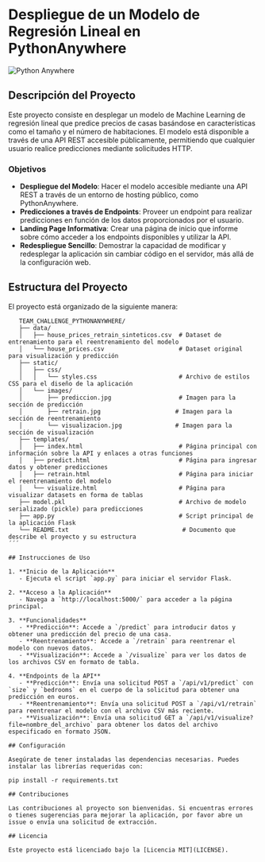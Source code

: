 # Despliegue de un Modelo de Regresión Lineal en PythonAnywhere
![Python Anywhere](https://media.licdn.com/dms/image/C561BAQHDnw3jPc3HsA/company-background_10000/0/1588183934551/pythonanywhere_cover?e=2147483647&v=beta&t=BTrp5lz4RhgRYVIWpbpPpQKnf7ULDxbYM57GV47pA_A)

## Descripción del Proyecto

Este proyecto consiste en desplegar un modelo de Machine Learning de regresión lineal que predice precios de casas basándose en características como el tamaño y el número de habitaciones. El modelo está disponible a través de una API REST accesible públicamente, permitiendo que cualquier usuario realice predicciones mediante solicitudes HTTP.

### Objetivos

- **Despliegue del Modelo**: Hacer el modelo accesible mediante una API REST a través de un entorno de hosting público, como PythonAnywhere.
- **Predicciones a través de Endpoints**: Proveer un endpoint para realizar predicciones en función de los datos proporcionados por el usuario.
- **Landing Page Informativa**: Crear una página de inicio que informe sobre cómo acceder a los endpoints disponibles y utilizar la API.
- **Redespliegue Sencillo**: Demostrar la capacidad de modificar y redesplegar la aplicación sin cambiar código en el servidor, más allá de la configuración web.

## Estructura del Proyecto

El proyecto está organizado de la siguiente manera:
```
   TEAM_CHALLENGE_PYTHONANYWHERE/
   ├── data/
   │   ├── house_prices_retrain_sinteticos.csv  # Dataset de entrenamiento para el reentrenamiento del modelo
   │   └── house_prices.csv                     # Dataset original para visualización y predicción
   ├── static/
   │   ├── css/
   │   │   └── styles.css                       # Archivo de estilos CSS para el diseño de la aplicación
   │   └── images/
   │       ├── prediccion.jpg                   # Imagen para la sección de predicción
   │       ├── retrain.jpg                     # Imagen para la sección de reentrenamiento
   │       └── visualizacion.jpg               # Imagen para la sección de visualización
   ├── templates/
   │   ├── index.html                           # Página principal con información sobre la API y enlaces a otras funciones
   │   ├── predict.html                         # Página para ingresar datos y obtener predicciones
   │   ├── retrain.html                         # Página para iniciar el reentrenamiento del modelo
   │   └── visualize.html                       # Página para visualizar datasets en forma de tablas
   ├── model.pkl                                # Archivo de modelo serializado (pickle) para predicciones
   ├── app.py                                   # Script principal de la aplicación Flask
   └── README.txt                                # Documento que describe el proyecto y su estructura
´´´

## Instrucciones de Uso

1. **Inicio de la Aplicación**
   - Ejecuta el script `app.py` para iniciar el servidor Flask.

2. **Acceso a la Aplicación**
   - Navega a `http://localhost:5000/` para acceder a la página principal.

3. **Funcionalidades**
   - **Predicción**: Accede a `/predict` para introducir datos y obtener una predicción del precio de una casa.
   - **Reentrenamiento**: Accede a `/retrain` para reentrenar el modelo con nuevos datos.
   - **Visualización**: Accede a `/visualize` para ver los datos de los archivos CSV en formato de tabla.

4. **Endpoints de la API**
   - **Predicción**: Envía una solicitud POST a `/api/v1/predict` con `size` y `bedrooms` en el cuerpo de la solicitud para obtener una predicción en euros.
   - **Reentrenamiento**: Envía una solicitud POST a `/api/v1/retrain` para reentrenar el modelo con el archivo CSV más reciente.
   - **Visualización**: Envía una solicitud GET a `/api/v1/visualize?file=nombre_del_archivo` para obtener los datos del archivo especificado en formato JSON.

## Configuración

Asegúrate de tener instaladas las dependencias necesarias. Puedes instalar las librerías requeridas con:

pip install -r requirements.txt

## Contribuciones

Las contribuciones al proyecto son bienvenidas. Si encuentras errores o tienes sugerencias para mejorar la aplicación, por favor abre un issue o envía una solicitud de extracción.

## Licencia

Este proyecto está licenciado bajo la [Licencia MIT](LICENSE).
